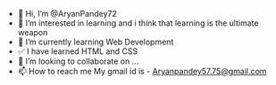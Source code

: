 - 👋 Hi, I’m @AryanPandey72
- 👀 I’m interested in learning and i think that learning is the ultimate weapon
- 🌱 I’m currently learning Web Development
- ✅ I have learned HTML and CSS
- 💞️ I’m looking to collaborate on ...
- 📫 How to reach me My gmail id is - Aryanpandey57.75@gmail.com

<!---
AryanPandey72/AryanPandey72 is a ✨ special ✨ repository because its `README.md` (this file) appears on your GitHub profile.
You can click the Preview link to take a look at your changes.
--->
